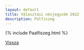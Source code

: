 ```yaml
---
layout: default
title: Választási névjegyzék 2022
description: Pálfiszeg
---
```


{% include Paalfiszeg.html %}

[Vissza](./)